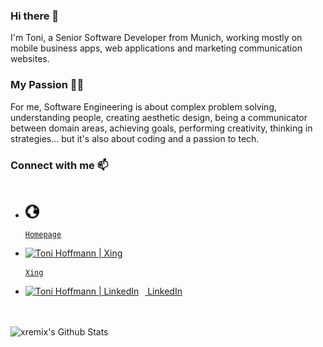 ### Hi there 👋

I'm Toni, a Senior Software Developer from Munich, working mostly on mobile business apps, web applications and marketing communication websites.

### My Passion 👨‍💻

For me, Software Engineering is about complex problem solving, understanding people, creating aesthetic design, being a communicator between domain areas, achieving goals, performing creativity, thinking in strategies... but it's also about coding and a passion to tech.

<!--

Here are some ideas to get you started:

- 🔭 I’m currently working on ...
- 🌱 I’m currently learning ...
- 👯 I’m looking to collaborate on ...
- 🤔 I’m looking for help with ...
- 💬 Ask me about ...
- 📫 How to reach me: ...
- 😄 Pronouns: ...
- ⚡ Fun fact: ...
-->




### Connect with me 📫

<br />

<ul>
  <li>
  <a href="https://www.toni-hoffmann.com">
      <img src="https://raw.githubusercontent.com/iconic/open-iconic/master/svg/globe.svg" width="22px" style="margin-right:10px;" alt="Toni Hoffmann | Homepage">
    
    Homepage
  </a> 
  </li>
  <li>
  <a href="https://www.toni-hoffmann.com">
      <img src="https://cdn.jsdelivr.net/npm/simple-icons@v3/icons/xing.svg" width="22px" style="margin-right:10px;" alt="Toni Hoffmann | Xing">
    
    Xing
  </a>
  </li>
  <li>
  <a href="https://www.toni-hoffmann.com">
      <img src="https://cdn.jsdelivr.net/npm/simple-icons@v3/icons/linkedin.svg" width="22px" style="margin-right:10px;" alt="Toni Hoffmann | LinkedIn">
        LinkedIn
  </a>

  </li>
</ul>

<br />

<br />

<img align="left" alt="xremix's Github Stats" src="https://github-readme-stats.vercel.app/api?username=xremix&show_icons=true&hide_border=true" />


[website]: https://www.toni-hoffmann.com
[linkedin]: https://www.linkedin.com/in/toni-hoffmann-munich/
[xing]: https://www.xing.com/profile/Toni_Hoffmann7/
